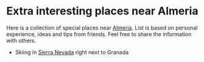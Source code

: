 Extra interesting places near Almeria
=====================================

Here is a collection of special places near [Almeria](https://en.wikipedia.org/wiki/Almer%C3%ADa). List is based on personal experience, ideas and tips from friends. Feel free to share the information with others.

* Skiing in [Sierra Nevada](https://sierranevada.es/en/invierno/) right next to Granada
